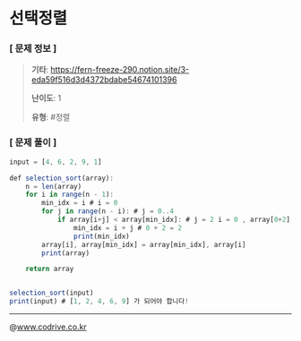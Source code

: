 # 선택정렬

### [ 문제 정보 ]
> **기타**: https://fern-freeze-290.notion.site/3-eda59f516d3d4372bdabe54674101396
> 
> **난이도**: 1
>
> **유형**: #정렬


### [ 문제 풀이 ]
```JavaScript
input = [4, 6, 2, 9, 1]

def selection_sort(array):
    n = len(array)
    for i in range(n - 1):
        min_idx = i # i = 0
        for j in range(n - i): # j = 0..4
            if array[i+j] < array[min_idx]: # j = 2 i = 0 , array[0+2] < array[0] / 6 < 4
                min_idx = i + j # 0 + 2 = 2
                print(min_idx)
        array[i], array[min_idx] = array[min_idx], array[i]
        print(array)

    return array


selection_sort(input)
print(input) # [1, 2, 4, 6, 9] 가 되어야 합니다!
```


---
@www.codrive.co.kr
